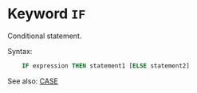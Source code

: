 # Keyword `IF`

Conditional statement.

Syntax:
```sql
    IF expression THEN statement1 [ELSE statement2]
```

See also: [CASE](Case)